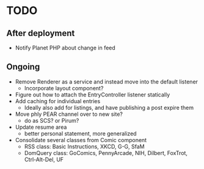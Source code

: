 TODO
====

## After deployment

* Notify Planet PHP about change in feed

## Ongoing

* Remove Renderer as a service and instead move into the default listener
  * Incorporate layout component?
* Figure out how to attach the EntryController listener statically
* Add caching for individual entries
  * Ideally also add for listings, and have publishing a post expire them
* Move phly PEAR channel over to new site?
  * do as SCS? or Pirum?
* Update resume area
  * better personal statement, more generalized
* Consolidate several classes from Comic component
  * RSS class: Basic Instructions, XKCD, G-G, SfaM
  * DomQuery class: GoComics, PennyArcade, NIH, Dilbert, FoxTrot, Ctrl-Alt-Del,
    UF
